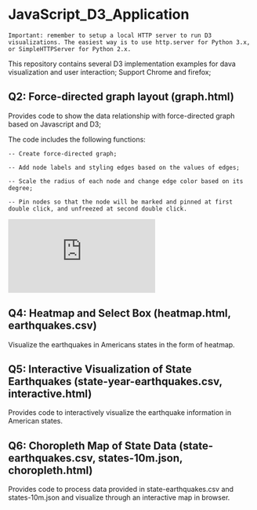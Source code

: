 # JavaScript_D3_Application

`Important: remember to setup a local HTTP server to run D3 visualizations. The easiest way is to use http.server for Python 3.x, or SimpleHTTPServer for Python 2.x.`


This repository contains several D3 implementation examples for dava visualization and user interaction;
Support Chrome and firefox;

## Q2: Force-directed graph layout (graph.html)

  Provides code to show the data relationship with force-directed graph based on Javascript and D3;

  The code includes the following functions:

    -- Create force-directed graph;

    -- Add node labels and styling edges based on the values of edges;

    -- Scale the radius of each node and change edge color based on its degree;

    -- Pin nodes so that the node will be marked and pinned at first double click, and unfreezed at second double click.  
![image](https://github.com/JolinQChen/JavaScriptD3Application/blob/master/Q2/graph.html)

## Q4: Heatmap and Select Box (heatmap.html, earthquakes.csv)

Visualize the earthquakes in Americans states in the form of heatmap.


## Q5: Interactive Visualization of State Earthquakes (state-year-earthquakes.csv, interactive.html)

  Provides code to interactively visualize the earthquake information in American states.

## Q6: Choropleth Map of State Data (state-earthquakes.csv, states-10m.json, choropleth.html)

  Provides code to process data provided in state-earthquakes.csv and states-10m.json and visualize through an interactive map    in browser.

